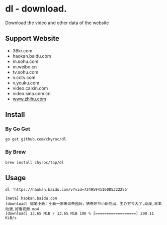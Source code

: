 # dl - download.

Download the video and other data of the website

## Support Website

- 36kr.com
- haokan.baidu.com
- m.sohu.com
- m.weibo.cn
- tv.sohu.com
- v.cctv.com
- v.youku.com
- video.caixin.com
- video.sina.com.cn
- www.zhihu.com

## Install

### By Go Get

```shell
go get github.com/chyroc/dl
```

### By Brew

```shell
brew install chyroc/tap/dl
```

## Usage

```shell
dl 'https://haokan.baidu.com/v?vid=7249594116085322255'

[meta] haokan.baidu.com
[download] 蜡笔小新：小新一家来采茶园玩，猜茶环节小新胜出，主办方亏大了,动漫,日本动漫,好看视频.mp4
[download] 13.65 MiB / 13.65 MiB 100 % [==================] 298.11 KiB/s
```
